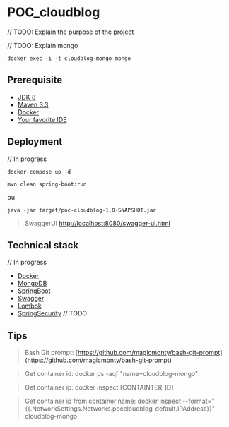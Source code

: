 # POC_cloudblog

// TODO: Explain the purpose of the project

// TODO: Explain mongo 
```
docker exec -i -t cloudblog-mongo mongo
```

## Prerequisite

* [JDK 8](http://www.oracle.com/technetwork/java/javase/downloads/jdk8-downloads-2133151.html)
* [Maven 3.3](https://maven.apache.org/)
* [Docker](https://www.docker.com/)
* [Your favorite IDE](https://www.jetbrains.com/idea/download/)

## Deployment 
// In progress
```
docker-compose up -d
```

```
mvn clean spring-boot:run 
```
ou
```
java -jar target/poc-cloudblog-1.0-SNAPSHOT.jar
```

> SwaggerUI [http://localhost:8080/swagger-ui.html](http://localhost:8080/swagger-ui.html)


## Technical stack
// In progress
* [Docker](https://www.docker.com/)
* [MongoDB](https://www.mongodb.com/)
* [SpringBoot](https://projects.spring.io/spring-boot/)
* [Swagger](https://swagger.io/)
* [Lombok](https://projectlombok.org/)
* [SpringSecurity]() // TODO

## Tips

> Bash Git prompt: [https://github.com/magicmonty/bash-git-prompt](https://github.com/magicmonty/bash-git-prompt)

> Get container id: docker ps -aqf "name=cloudblog-mongo"

> Get container ip: docker inspect [CONTAINTER_ID]

> Get container ip from container name: docker inspect --format="{{.NetworkSettings.Networks.poccloudblog_default.IPAddress}}" cloudblog-mongo
 
